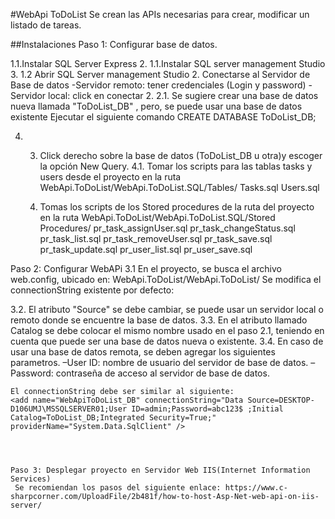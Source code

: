 #WebApi ToDoList
Se crean las APIs necesarias para crear, modificar un listado de tareas.


##Instalaciones
Paso 1: Configurar base de datos.

1.1.Instalar SQL Server Express
2. 1.1.Instalar SQL server management Studio
3. 1.2 Abrir SQL Server management Studio
   2. Conectarse al Servidor de Base de datos 
     -Servidor remoto: tener credenciales (Login y password)
	 -Servidor local: click en conectar
2.  2.1. Se sugiere crear una base de datos nueva llamada "ToDoList_DB" , pero, se puede usar una base de datos existente
          Ejecutar el siguiente comando
          CREATE DATABASE ToDoList_DB;
   
   
4. 3. Click derecho sobre la base de datos (ToDoList_DB u otra)y escoger la opción New Query.
   4.1. Tomar los scripts para las tablas tasks y users desde el proyecto en la ruta WebApi.ToDoList/WebApi.ToDoList.SQL/Tables/
   Tasks.sql
   Users.sql
   
   2. Tomas los scripts de los Stored procedures de la ruta del proyecto en la ruta WebApi.ToDoList/WebApi.ToDoList.SQL/Stored Procedures/
      pr_task_assignUser.sql
	  pr_task_changeStatus.sql
	  pr_task_list.sql
	  pr_task_removeUser.sql
	  pr_task_save.sql
	  pr_task_update.sql
	  pr_user_list.sql
	  pr_user_save.sql
	  
	  
Paso 2: Configurar WebAPi 
3.1 En el proyecto, se busca el archivo web.config, ubicado en: WebApi.ToDoList/WebApi.ToDoList/
   Se modifica el connectionString existente por defecto:
    <add name="WebApiToDoList_DB" connectionString="Data Source=DESKTOP-D106UMJ\MSSQLSERVER01;Initial Catalog=ToDoList_DB;Integrated Security=True;" providerName="System.Data.SqlClient" />
  
  3.2. El atributo "Source" se debe cambiar, se puede usar un servidor local o remoto donde se encuentre la base de datos.
  3.3. En el atributo llamado Catalog se debe colocar el mismo nombre usado en el paso 2.1, teniendo en cuenta que puede ser una base de datos nueva o existente.
  3.4. En caso de usar una base de datos remota, se deben agregar los siguientes parametros.
    –User ID: nombre de usuario del servidor de base de datos.
    –Password: contraseña de acceso al servidor de base de datos.
	
	El connectionString debe ser similar al siguiente:
	<add name="WebApiToDoList_DB" connectionString="Data Source=DESKTOP-D106UMJ\MSSQLSERVER01;User ID=admin;Password=abc123$ ;Initial Catalog=ToDoList_DB;Integrated Security=True;" providerName="System.Data.SqlClient" />
	
	
	
	
	Paso 3: Desplegar proyecto en Servidor Web IIS(Internet Information Services)
	 Se recomiendan los pasos del siguiente enlace: https://www.c-sharpcorner.com/UploadFile/2b481f/how-to-host-Asp-Net-web-api-on-iis-server/
	 
  
  

